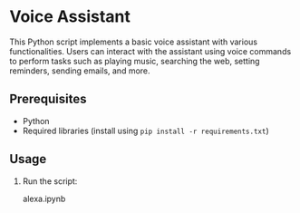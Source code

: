 # Voice Assistant

This Python script implements a basic voice assistant with various functionalities. Users can interact with the assistant using voice commands to perform tasks such as playing music, searching the web, setting reminders, sending emails, and more.

## Prerequisites

- Python 
- Required libraries (install using 
      `pip install -r requirements.txt`)

## Usage

1. Run the script:

   alexa.ipynb